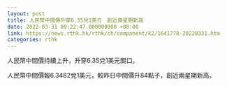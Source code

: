 ```yaml
---
layout: post
title: 人民幣中間價升穿6.35兌1美元　創近兩星期新高
date: 2022-03-31 09:22:47.000000000 +08:00
link: https://news.rthk.hk/rthk/ch/component/k2/1641778-20220331.htm
categories: rthk
---
```


人民幣中間價持續上升，升穿6.35兌1美元關口。

人民幣中間價報6.3482兌1美元，較昨日中間價升84點子，創近兩星期新高。
